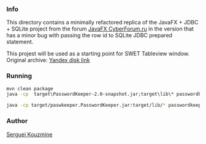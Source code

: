 ### Info

This directory contains a minimally refactored replica of the JavaFX + JDBC + SQLite project from the forum 
[JavaFX CyberForum.ru](http://www.cyberforum.ru/javafx/thread2147774.html) in the version that has a minor bug with passing the row id to 
SQLite JDBC prepared statement. 

This projest will be used as a starting point for SWET Tableview window.
Original archive: [Yandex disk link](https://yadi.sk/d/VClTsgSI3PpY2j)


### Running

```cmd
mvn clean package
java -cp  target\PasswordKeeper-2.0-snapshot.jar;target\lib\* passwordkeeper.Main
```
```sh
java -cp target/paswkeeper.PasswordKeeper.jar:target/lib/* passwordkeeper.Main
```
### Author
[Serguei Kouzmine](kouzmine_serguei@yahoo.com)
